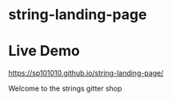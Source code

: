 # string-landing-page
# Live Demo
 https://sp101010.github.io/string-landing-page/

 Welcome to the strings gitter shop
